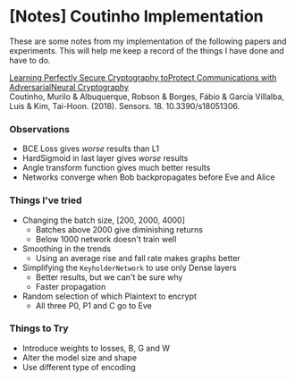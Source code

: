 # [Notes] Coutinho Implementation

These are some notes from my implementation of the following papers and experiments.
This will help me keep a record of the things I have done and have to do.

[Learning Perfectly Secure Cryptography toProtect Communications with AdversarialNeural Cryptography](https://www.researchgate.net/publication/324727645)<br>
Coutinho, Murilo & Albuquerque, Robson & Borges, Fábio & García Villalba, Luis & Kim, Tai-Hoon. (2018). Sensors. 18. 10.3390/s18051306.

### Observations

- BCE Loss gives _worse_ results than L1
- HardSigmoid in last layer gives _worse_ results
- Angle transform function gives much better results
- Networks converge when Bob backpropagates before Eve and Alice

### Things I've tried

- Changing the batch size, [200, 2000, 4000]
  - Batches above 2000 give diminishing returns
  - Below 1000 network doesn't train well
- Smoothing in the trends
  - Using an average rise and fall rate makes graphs better
- Simplifying the `KeyholderNetwork` to use only Dense layers
  - Better results, but we can't be sure why
  - Faster propagation
- Random selection of which Plaintext to encrypt
  - All three P0, P1 and C go to Eve

### Things to Try

- Introduce weights to losses, B, G and W
- Alter the model size and shape
- Use different type of encoding
